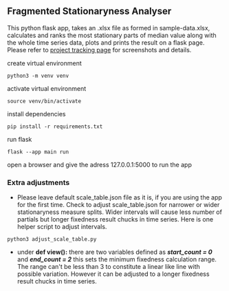## Fragmented Stationaryness Analyser
This python flask app, takes an .xlsx file as formed in sample-data.xlsx, calculates and ranks the most stationary parts of median value along with the whole time series data, plots and prints the result on a flask page. Please refer to [project tracking page](https://dogansahin-git.github.io/project-tracking-page) for screenshots and details.

create virtual environment
```
python3 -m venv venv
```
activate virtual environment
```
source venv/bin/activate
```
install dependencies
```
pip install -r requirements.txt
```
run flask
```
flask --app main run
```
open a browser and give the adress 127.0.0.1:5000 to run the app
<br/>
### Extra adjustments
- Please leave default scale_table.json file as it is, if you are using the app for the first time.
  Check to adjust scale_table.json for narrower or wider stationaryness measure splits. Wider intervals will cause less number of partials but longer fixedness result chucks in time series.
  Here is one helper script to adjust intervals.
```
python3 adjust_scale_table.py
```
- under **def view():** there are two variables defined as ***start_count = 0*** and ***end_count = 2***
  this sets the minimum fixedness calculation range. The range can't be less than 3 to constitute a linear like line with possible variation. However it can be adjusted to a longer fixedness result chucks in time series.
